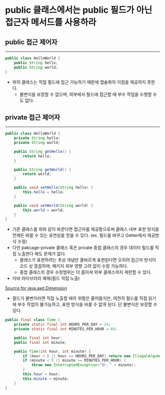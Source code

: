 # public 클래스에서는 public 필드가 아닌 접근자 메서드를 사용하라

## public 접근 제어자

---

```java
public class HelloWorld {
    public String hello;
    public String world;
}
```

- 위의 클래스는 직접 필드에 접근 가능하기 때문에 캡슐화의 이점을 제공하지 못한다.
    - 불변식을 보장할 수 없으며, 외부에서 필드에 접근할 때 부수 작업을 수행할 수도 없다.

## private 접근 제어자

---

```java
public class HelloWorld {
    private String hello;
    private String world;

    public String getHello() {
        return hello;
    }

    public String getWorld() {
        return world;
    }

    public void setHello(String hello) {
        this.hello = hello;
    }

    public void setWorld(String world) {
        this.world = world;
    }
}
```

- 기존 클래스를 위와 같이 바꾼다면 접근자를 제공함으로써 클래스 내부 표현 방식을 언제든 바꿀 수 있는 유연성을 얻을 수 있다. (ex. 필드를 바꾸고 Getter에서 제공방식 수정)
- 다만 pakcage-private 클래스 혹은 private 중첩 클래스의 경우 데이터 필드를 직접 노출한다 해도 문제가 없다.
    - 클래스가 표현하려는 추상 개념만 올바르게 표현된다면 오히려 접근자 방식이 코드 상 깔끔하며, 패키지 외부 영향 고려 없이 수정 가능하다.
    - 중첩 클래스의 경우 수정범위는 더 좁아져 외부 클래스까지 제한할 수 있다.
- 자바 라이브러리 예제(필드 직접 노출)

[Source for java.awt.Dimension](http://developer.classpath.org/doc/java/awt/Dimension-source.html)

- 필드가 불변이라면 직접 노출할 때의 위험은 줄어들지만, 여전히 필드를 직접 읽기에 부수 작업이 불가능하고, 표현 방식을 바꿀 수 없게 된다. 단 불변식은 보장할 수 있다.

```java
public final class Time {
    private static final int HOURS_PER_DAY = 24;
    private static final int MINUTES_PER_HOUR = 60;

    public final int hour;
    public final int minute;

    public Time(int hour, int minute) {
        if (hour < 0 || hour >= HOURS_PER_DAY) return new IllegalArgumentException("시간: " + hour);
        if (minute < 0 || minute >= MINUTES_PER_HOUR) {
            throw new InterruptedException("분: " + minute);
        }
        this.hour = hour;
        this.minute = minute;
    }
}
```
